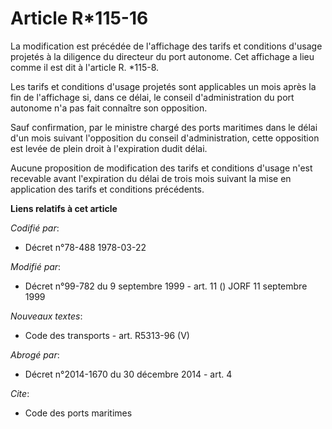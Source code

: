 # Article R*115-16

La modification est précédée de l'affichage des tarifs et conditions d'usage projetés à la diligence du directeur du port
autonome. Cet affichage a lieu comme il est dit à l'article R. *115-8.

Les tarifs et conditions d'usage projetés sont applicables un mois après la fin de l'affichage si, dans ce délai, le conseil
d'administration du port autonome n'a pas fait connaître son opposition.

Sauf confirmation, par le ministre chargé des ports maritimes dans le délai d'un mois suivant l'opposition du conseil
d'administration, cette opposition est levée de plein droit à l'expiration dudit délai.

Aucune proposition de modification des tarifs et conditions d'usage n'est recevable avant l'expiration du délai de trois mois
suivant la mise en application des tarifs et conditions précédents.

**Liens relatifs à cet article**

_Codifié par_:

  - Décret n°78-488 1978-03-22

_Modifié par_:

  - Décret n°99-782 du 9 septembre 1999 - art. 11 () JORF 11 septembre 1999

_Nouveaux textes_:

  - Code des transports - art. R5313-96 (V)

_Abrogé par_:

  - Décret n°2014-1670 du 30 décembre 2014 - art. 4

_Cite_:

  - Code des ports maritimes
